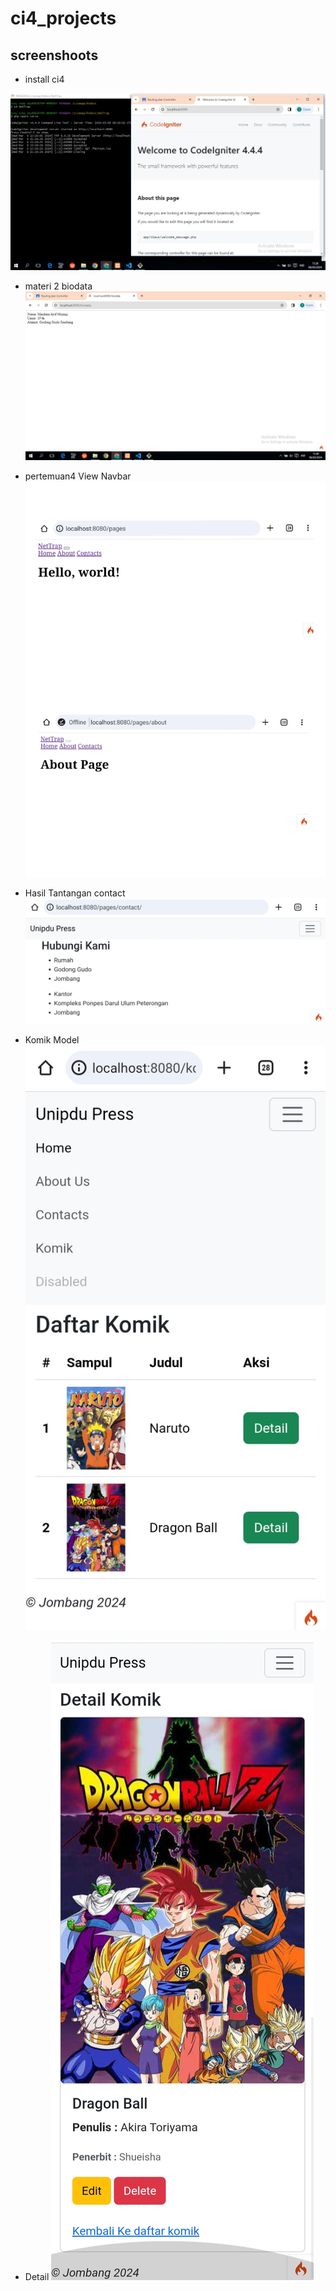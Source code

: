 # ci4_projects

## screenshoots

- install ci4

![img1](screen/02.jpg)

- materi 2 biodata
![img2](screen/03.jpg)

- pertemuan4 View Navbar
![img3](screen/01.jpg)

- Hasil Tantangan contact
![img4](screen/04.jpg)

- Komik Model
![img5](screen/05.jpg)

- Detail
![img6](screen/06.jpg)

